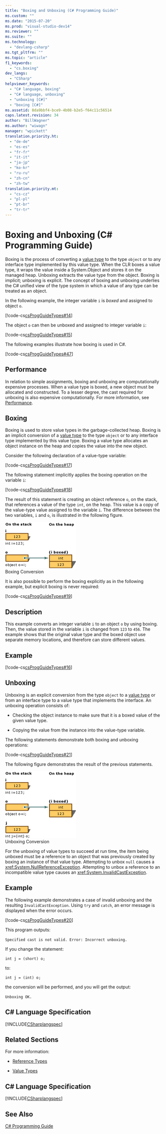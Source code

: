 ```yaml
---
title: "Boxing and Unboxing (C# Programming Guide)"
ms.custom: ""
ms.date: "2015-07-20"
ms.prod: "visual-studio-dev14"
ms.reviewer: ""
ms.suite: ""
ms.technology: 
  - "devlang-csharp"
ms.tgt_pltfrm: ""
ms.topic: "article"
f1_keywords: 
  - "cs.boxing"
dev_langs: 
  - "CSharp"
helpviewer_keywords: 
  - "C# language, boxing"
  - "C# language, unboxing"
  - "unboxing [C#]"
  - "boxing [C#]"
ms.assetid: 8da9bbf4-bce9-4b08-b2e5-f64c11c56514
caps.latest.revision: 34
author: "BillWagner"
ms.author: "wiwagn"
manager: "wpickett"
translation.priority.ht: 
  - "de-de"
  - "es-es"
  - "fr-fr"
  - "it-it"
  - "ja-jp"
  - "ko-kr"
  - "ru-ru"
  - "zh-cn"
  - "zh-tw"
translation.priority.mt: 
  - "cs-cz"
  - "pl-pl"
  - "pt-br"
  - "tr-tr"
---
```

# Boxing and Unboxing (C# Programming Guide)
Boxing is the process of converting a [value type](../../../csharp\language-reference\keywords/value-types.md) to the type `object` or to any interface type implemented by this value type. When the CLR boxes a value type, it wraps the value inside a System.Object and stores it on the managed heap. Unboxing extracts the value type from the object. Boxing is implicit; unboxing is explicit. The concept of boxing and unboxing underlies the C# unified view of the type system in which a value of any type can be treated as an object.  
  
 In the following example, the integer variable `i` is *boxed* and assigned to object `o`.  
  
 [!code-cs[csProgGuideTypes#14](../../../csharp\programming-guide\nullable-types/codesnippet/CSharp/boxing-and-unboxing_1.cs)]  
  
 The object `o` can then be unboxed and assigned to integer variable `i`:  
  
 [!code-cs[csProgGuideTypes#15](../../../csharp\programming-guide\nullable-types/codesnippet/CSharp/boxing-and-unboxing_2.cs)]  
  
 The following examples illustrate how boxing is used in C#.  
  
 [!code-cs[csProgGuideTypes#47](../../../csharp\programming-guide\nullable-types/codesnippet/CSharp/boxing-and-unboxing_3.cs)]  
  
## Performance  
 In relation to simple assignments, boxing and unboxing are computationally expensive processes. When a value type is boxed, a new object must be allocated and constructed. To a lesser degree, the cast required for unboxing is also expensive computationally. For more information, see [Performance](../Topic/.NET%20Performance%20Tips.md).  
  
## Boxing  
 Boxing is used to store value types in the garbage-collected heap. Boxing is an implicit conversion of a [value type](../../../csharp\language-reference\keywords/value-types.md) to the type `object` or to any interface type implemented by this value type. Boxing a value type allocates an object instance on the heap and copies the value into the new object.  
  
 Consider the following declaration of a value-type variable:  
  
 [!code-cs[csProgGuideTypes#17](../../../csharp\programming-guide\nullable-types/codesnippet/CSharp/boxing-and-unboxing_4.cs)]  
  
 The following statement implicitly applies the boxing operation on the variable `i`:  
  
 [!code-cs[csProgGuideTypes#18](../../../csharp\programming-guide\nullable-types/codesnippet/CSharp/boxing-and-unboxing_5.cs)]  
  
 The result of this statement is creating an object reference `o`, on the stack, that references a value of the type `int`, on the heap. This value is a copy of the value-type value assigned to the variable `i`. The difference between the two variables, `i` and `o`, is illustrated in the following figure.  
  
 ![BoxingConversion graphic](../../../csharp\programming-guide\types/media/vcboxingconversion.gif "vcBoxingConversion")  
Boxing Conversion  
  
 It is also possible to perform the boxing explicitly as in the following example, but explicit boxing is never required:  
  
 [!code-cs[csProgGuideTypes#19](../../../csharp\programming-guide\nullable-types/codesnippet/CSharp/boxing-and-unboxing_6.cs)]  
  
## Description  
 This example converts an integer variable `i` to an object `o` by using boxing. Then, the value stored in the variable `i` is changed from `123` to `456`. The example shows that the original value type and the boxed object use separate memory locations, and therefore can store different values.  
  
## Example  
 [!code-cs[csProgGuideTypes#16](../../../csharp\programming-guide\nullable-types/codesnippet/CSharp/boxing-and-unboxing_7.cs)]  
  
## Unboxing  
 Unboxing is an explicit conversion from the type `object` to a [value type](../../../csharp\language-reference\keywords/value-types.md) or from an interface type to a value type that implements the interface. An unboxing operation consists of:  
  
-   Checking the object instance to make sure that it is a boxed value of the given value type.  
  
-   Copying the value from the instance into the value-type variable.  
  
 The following statements demonstrate both boxing and unboxing operations:  
  
 [!code-cs[csProgGuideTypes#21](../../../csharp\programming-guide\nullable-types/codesnippet/CSharp/boxing-and-unboxing_8.cs)]  
  
 The following figure demonstrates the result of the previous statements.  
  
 ![UnBoxing Conversion graphic](../../../csharp\programming-guide\types/media/vcunboxingconversion.gif "vcUnBoxingConversion")  
Unboxing Conversion  
  
 For the unboxing of value types to succeed at run time, the item being unboxed must be a reference to an object that was previously created by boxing an instance of that value type. Attempting to unbox `null` causes a <xref:System.NullReferenceException>. Attempting to unbox a reference to an incompatible value type causes an <xref:System.InvalidCastException>.  
  
## Example  
 The following example demonstrates a case of invalid unboxing and the resulting `InvalidCastException`. Using `try` and `catch`, an error message is displayed when the error occurs.  
  
 [!code-cs[csProgGuideTypes#20](../../../csharp\programming-guide\nullable-types/codesnippet/CSharp/boxing-and-unboxing_9.cs)]  
  
 This program outputs:  
  
 `Specified cast is not valid. Error: Incorrect unboxing.`  
  
 If you change the statement:  
  
```  
int j = (short) o;  
```  
  
 to:  
  
```  
int j = (int) o;  
```  
  
 the conversion will be performed, and you will get the output:  
  
 `Unboxing OK.`  
  
## C# Language Specification  
 [!INCLUDE[CSharplangspec](../../../csharp\language-reference\keywords/includes/csharplangspec_md.md)]  
  
## Related Sections  
 For more information:  
  
-   [Reference Types](../../../csharp\language-reference\keywords/reference-types.md)  
  
-   [Value Types](../../../csharp\language-reference\keywords/value-types.md)  
  
## C# Language Specification  
 [!INCLUDE[CSharplangspec](../../../csharp\language-reference\keywords/includes/csharplangspec_md.md)]  
  
## See Also  
 [C# Programming Guide](../../../csharp\programming-guide/index.md)